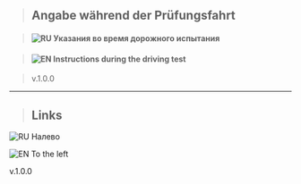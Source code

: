 > ## Angabe während der Prüfungsfahrt

> #### ![RU](https://raw.githubusercontent.com/madebybowtie/FlagKit/master/Assets/PNG/RU.png "Russian Language") Указания во время дорожного испытания

> #### ![EN](https://raw.githubusercontent.com/madebybowtie/FlagKit/master/Assets/PNG/GB.png "English Language") Instructions during the driving test

> v.1.0.0

___

> ## Links

![RU](https://raw.githubusercontent.com/madebybowtie/FlagKit/master/Assets/PNG/RU.png "Russian Language") Налево

![EN](https://raw.githubusercontent.com/madebybowtie/FlagKit/master/Assets/PNG/GB.png "English Language") To the left

v.1.0.0



































